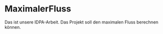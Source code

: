 # MaximalerFluss
Das ist unsere IDPA-Arbeit. Das Projekt soll den maximalen Fluss berechnen können.
